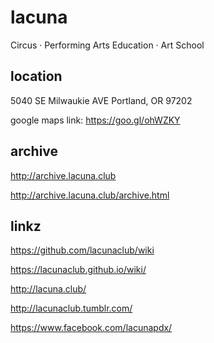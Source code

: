 # lacuna

Circus · Performing Arts Education · Art School

location
--------

5040 SE Milwaukie AVE Portland, OR 97202

google maps link: <https://goo.gl/ohWZKY>

archive
-------

<http://archive.lacuna.club>

<http://archive.lacuna.club/archive.html>

linkz
-----

<https://github.com/lacunaclub/wiki>

<https://lacunaclub.github.io/wiki/>

<http://lacuna.club/>

<http://lacunaclub.tumblr.com/>

<https://www.facebook.com/lacunapdx/>

